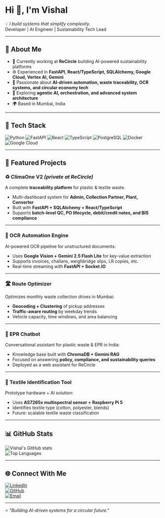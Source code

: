# Hi 👋, I'm Vishal  

💡 *I build systems that simplify complexity.*  
Developer | AI Engineer | Sustainability Tech Lead  

---

## 🚀 About Me  
- 🌱 Currently working at **ReCircle** building AI-powered sustainability platforms  
- ⚙️ Experienced in **FastAPI, React/TypeScript, SQLAlchemy, Google Cloud, Vertex AI, Gemini**  
- 🧩 Passionate about **AI-driven automation, waste traceability, OCR systems, and circular economy tech**  
- 🔭 Exploring **agentic AI, orchestration, and advanced system architecture**  
- 🌍 Based in Mumbai, India  

---

## 🔧 Tech Stack  

![Python](https://img.shields.io/badge/Python-3776AB?style=for-the-badge&logo=python&logoColor=white)
![FastAPI](https://img.shields.io/badge/FastAPI-009688?style=for-the-badge&logo=fastapi&logoColor=white)
![React](https://img.shields.io/badge/React-20232A?style=for-the-badge&logo=react&logoColor=61DAFB)
![TypeScript](https://img.shields.io/badge/TypeScript-007ACC?style=for-the-badge&logo=typescript&logoColor=white)
![PostgreSQL](https://img.shields.io/badge/PostgreSQL-316192?style=for-the-badge&logo=postgresql&logoColor=white)
![Docker](https://img.shields.io/badge/Docker-2496ED?style=for-the-badge&logo=docker&logoColor=white)
![Google Cloud](https://img.shields.io/badge/GoogleCloud-4285F4?style=for-the-badge&logo=google-cloud&logoColor=white)

---

## 🌟 Featured Projects  

### ♻️ ClimaOne V2 *(private at ReCircle)*  
A complete **traceability platform** for plastic & textile waste.  
- Multi-dashboard system for **Admin, Collection Partner, Plant, Converter**  
- Built with **FastAPI + SQLAlchemy + React/TypeScript**  
- Supports **batch-level QC, PO lifecycle, debit/credit notes, and BIS compliance**  

---

### 📄 OCR Automation Engine  
AI-powered OCR pipeline for unstructured documents:  
- Uses **Google Vision + Gemini 2.5 Flash Lite** for key-value extraction  
- Supports invoices, challans, weighbridge slips, LR copies, etc.  
- Real-time streaming with **FastAPI + Socket.IO**  

---

### 🛣️ Route Optimizer  
Optimizes monthly waste collection drives in Mumbai:  
- **Geocoding + Clustering** of pickup addresses  
- **Traffic-aware routing** by weekday trends  
- Vehicle capacity, time windows, and area balancing  

---

### 💬 EPR Chatbot  
Conversational assistant for plastic waste & EPR in India:  
- Knowledge base built with **ChromaDB + Gemini RAG**  
- Focused on answering **policy, compliance, and sustainability queries**  
- Deployed as a web assistant for ReCircle  

---

### 🧵 Textile Identification Tool  
Prototype hardware + AI solution:  
- Uses **AS7265x multispectral sensor + Raspberry Pi 5**  
- Identifies textile type (cotton, polyester, blends)  
- Future: scalable textile waste classification  

---

## 📊 GitHub Stats  

![Vishal's GitHub stats](https://github-readme-stats.vercel.app/api?username=VishalSingh1806&show_icons=true&theme=radical)  
![Top Languages](https://github-readme-stats.vercel.app/api/top-langs/?username=VishalSingh1806&layout=compact&theme=radical)

---

## 🌐 Connect With Me  

[![LinkedIn](https://img.shields.io/badge/LinkedIn-0A66C2?style=for-the-badge&logo=linkedin&logoColor=white)](https://www.linkedin.com/in/singhkumarvishal/)  
[![GitHub](https://img.shields.io/badge/GitHub-181717?style=for-the-badge&logo=github&logoColor=white)](https://github.com/VishalSingh1806)  
[![Email](https://img.shields.io/badge/Email-D14836?style=for-the-badge&logo=gmail&logoColor=white)](mailto:singh.vishal3066@gmail.com)  

---

⭐️ *"Building AI-driven systems for a circular future."*

